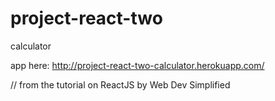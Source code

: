 # project-react-two
calculator

app here: http://project-react-two-calculator.herokuapp.com/

// from the tutorial on ReactJS by Web Dev Simplified
